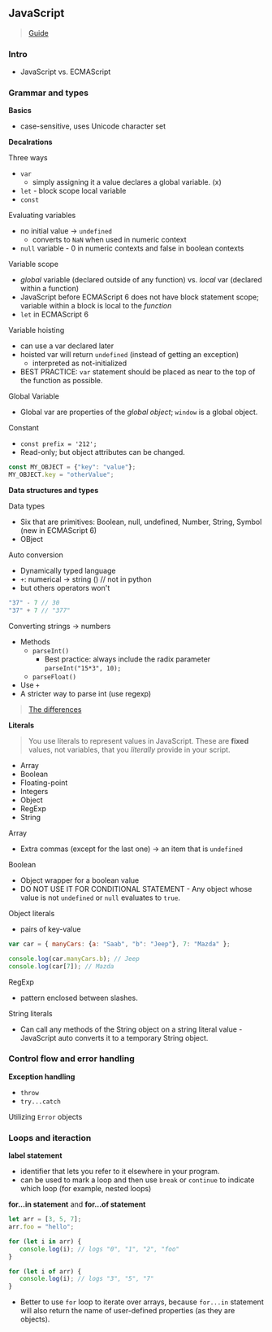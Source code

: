 ## JavaScript

> [Guide](https://developer.mozilla.org/en-US/docs/Web/JavaScript/Guide)

### Intro

* JavaScript vs. ECMAScript


### Grammar and types

**Basics**

* case-sensitive, uses Unicode character set 

**Decalrations**

Three ways

* `var`
  * simply assigning it a value declares a global variable. (x)
* `let` - block scope local variable
* `const`

Evaluating variables

* no initial value -> `undefined`
  * converts to `NaN` when used in numeric context
* `null` variable - 0 in numeric contexts and false in boolean contexts

Variable scope

* *global* variable (declared outside of any function) vs. *local* var (declared within a function)
* JavaScript before ECMAScript 6 does not have block statement scope; variable within a block is local to the *function*
* `let` in ECMAScript 6

Variable hoisting

* can use a var declared later
* hoisted var will return `undefined` (instead of getting an exception)
  * interpreted as not-initialized
* BEST PRACTICE: `var` statement should be placed as near to the top of the function as possible.

Global Variable

* Global var are properties of the *global object*; `window` is a global object.


Constant

* `const prefix = '212';`
* Read-only; but object attributes can be changed.

```javascript
const MY_OBJECT = {"key": "value"};
MY_OBJECT.key = "otherValue";
```

**Data structures and types**

Data types

* Six that are primitives: Boolean, null, undefined, Number, String, Symbol (new in ECMAScript 6)
* OBject

Auto conversion

* Dynamically typed language
* `+`: numerical -> string () // not in python
* but others operators won't

```javascript
"37" - 7 // 30
"37" + 7 // "377"
```

Converting strings -> numbers

* Methods
  * `parseInt()`
    * Best practice: always include the radix parameter `parseInt("15*3", 10);`
  * `parseFloat()`
* Use `+`
* A stricter way to parse int (use regexp)

> [The differences](http://stackoverflow.com/questions/175739/is-there-a-built-in-way-in-javascript-to-check-if-a-string-is-a-valid-number)

**Literals**

> You use literals to represent values in JavaScript. These are **fixed** values, not variables, that you *literally* provide in your script. 

* Array
* Boolean
* Floating-point
* Integers
* Object
* RegExp
* String

Array

* Extra commas (except for the last one) -> an item that is `undefined`

Boolean

* Object wrapper for a boolean value
* DO NOT USE IT FOR CONDITIONAL STATEMENT - Any object whose value is not `undefined` or `null` evaluates to `true`.

Object literals

* pairs of key-value

```javascript
var car = { manyCars: {a: "Saab", "b": "Jeep"}, 7: "Mazda" };

console.log(car.manyCars.b); // Jeep
console.log(car[7]); // Mazda
```

RegExp

* pattern enclosed between slashes.

String literals

* Can call any methods of the String object on a string literal value - JavaScript auto converts it to a temporary String object.


### Control flow and error handling

**Exception handling**

* `throw`
* `try...catch`

Utilizing `Error` objects

### Loops and iteraction

**label statement**

* identifier that lets you refer to it elsewhere in your program.
* can be used to mark a loop and then use `break` or `continue` to indicate which loop (for example, nested loops)

**for...in statement** and **for...of statement**

```javascript
let arr = [3, 5, 7];
arr.foo = "hello";

for (let i in arr) {
   console.log(i); // logs "0", "1", "2", "foo"
}

for (let i of arr) {
   console.log(i); // logs "3", "5", "7"
}
```

* Better to use `for` loop to iterate over arrays, because `for...in` statement will also return the name of user-defined properties (as they are objects).